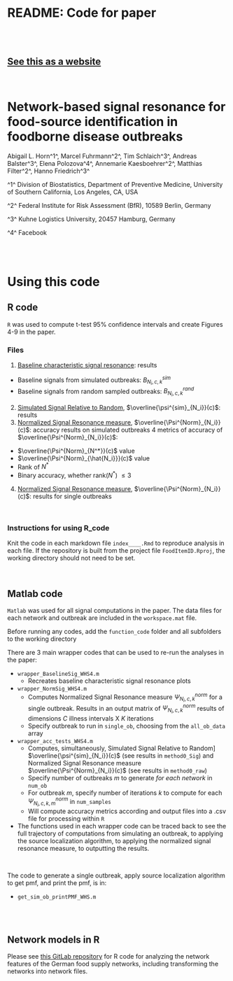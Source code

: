 
# README: Code for paper

<br>
<br>

## [**See this as a website**](https://abigailhorn.github.io/FoodItemID/)

<br>

# Network-based signal resonance for food-source identification in foodborne disease outbreaks

Abigail L. Horn^1^, Marcel Fuhrmann^2^, Tim Schlaich^3^, Andreas Balster^3^, Elena Polozova^4^, Annemarie Kaesboehrer^2^, Matthias Filter^2^, Hanno Friedrich^3^

^1^ Division of Biostatistics, Department of Preventive Medicine, University of Southern California, Los Angeles, CA, USA

^2^ Federal Institute for Risk Assessment (BfR), 10589 Berlin, Germany

^3^ Kuhne Logistics University, 20457 Hamburg, Germany

^4^ Facebook

<br> 

<br>

# Using this code

## R code

`R` was used to compute t-test 95% confidence intervals and create Figures 4-9 in the paper.

### Files 

1. [Baseline characteristic signal resonance](index_BaselineSig_simple_plot.html): results
  - Baseline signals from simulated outbreaks: $B^{sim}_{N_i,c,k}$
  - Baseline signals from random sampled outbreaks: $B^{rand}_{N_i,c,k}$
2. [Simulated Signal Relative to Random](index_AccPlots_raw.html), $\overline{\psi^{sim}_{N_i}}(c)$: results
3. [Normalized Signal Resonance measure](index_SimSigR_convergence.html), $\overline{\Psi^{Norm}_{N_i}}(c)$: accuracy results on simulated outbreaks
  4 metrics of accuracy of $\overline{\Psi^{Norm}_{N_i}}(c)$:
  - $\overline{\Psi^{Norm}_{N^*}}(c)$ value
  - $\overline{\Psi^{Norm}_{\hat{N_i}}}(c)$ value
  - Rank of $N^*$
  - Binary accuracy, whether rank($N^*$) $\leq 3$
4. [Normalized Signal Resonance measure](index_convergence_singleOB.html), $\overline{\Psi^{Norm}_{N_i}}(c)$: results for single outbreaks

<br>

### Instructions for using R_code

Knit the code in each markdown file `index____.Rmd` to reproduce analysis in each file. If the repository is built from the project file `FoodItemID.Rproj`, the working directory should not need to be set.

<br>

## Matlab code

`Matlab` was used for all signal computations in the paper. 
The data files for each network and outbreak are included in the `workspace.mat` file. 

Before running any codes, add the `function_code` folder and all subfolders to the working directory

There are 3 main wrapper codes that can be used to re-run the analyses in the paper:

* `wrapper_BaselineSig_WHS4.m` 
  - Recreates baseline characteristic signal resonance plots 
* `wrapper_NormSig_WHS4.m`
  - Computes Normalized Signal Resonance measure $\Psi^{norm}_{N_i,c,k}$ for a single outbreak. Results in an output matrix of $\Psi^{norm}_{N_i,c,k}$ results of dimensions $C$ illness intervals X $K$ iterations 
  - Specify outbreak to run in `single_ob`, choosing from the `all_ob_data` array
* `wrapper_acc_tests_WHS4.m`
  - Computes, simultaneously, Simulated Signal Relative to Random] $\overline{\psi^{sim}_{N_i}}(c)$ (see results in `method0_Sig`) and Normalized Signal Resonance measure $\overline{\Psi^{Norm}_{N_i}}(c)$ (see results in `method0_raw`)
  - Specify number of outbreaks $m$ to generate *for each network* in `num_ob` 
  - For outbreak $m$, specify number of iterations $k$ to compute for each $\Psi^{norm}_{N_i,c,k,m}$ in `num_samples`
  - Will compute accuracy metrics according and output files into a .csv file for processing within `R`
* The functions used in each wrapper code can be traced back to see the full trajectory of computations from simulating an outbreak, to applying the source localization algorithm, to applying the normalized signal resonance measure, to outputting the results.

<br>

The code to generate a single outbreak, apply source localization algorithm to get pmf, and print the pmf, is in:
* `get_sim_ob_printPMF_WHS.m`

<br>
<br>

## Network models in R

Please see [this GitLab repository](https://gitlab.com/DjMaFu/networkfeatures/-/tree/master) for R code for analyzing the network features of the German food supply networks, including transforming the networks into network files.


